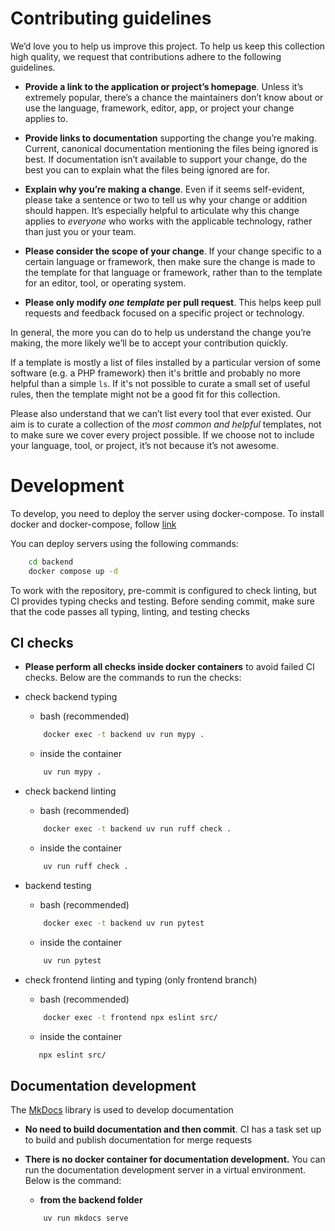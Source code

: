 # Contributing guidelines

We’d love you to help us improve this project. To help us keep this collection
high quality, we request that contributions adhere to the following guidelines.

- **Provide a link to the application or project’s homepage**. Unless it’s
  extremely popular, there’s a chance the maintainers don’t know about or use
  the language, framework, editor, app, or project your change applies to.

- **Provide links to documentation** supporting the change you’re making.
  Current, canonical documentation mentioning the files being ignored is best.
  If documentation isn’t available to support your change, do the best you can
  to explain what the files being ignored are for.

- **Explain why you’re making a change**. Even if it seems self-evident, please
  take a sentence or two to tell us why your change or addition should happen.
  It’s especially helpful to articulate why this change applies to *everyone*
  who works with the applicable technology, rather than just you or your team.

- **Please consider the scope of your change**. If your change specific to a
  certain language or framework, then make sure the change is made to the
  template for that language or framework, rather than to the template for an
  editor, tool, or operating system.

- **Please only modify *one template* per pull request**. This helps keep pull
  requests and feedback focused on a specific project or technology.

In general, the more you can do to help us understand the change you’re making,
the more likely we’ll be to accept your contribution quickly.

If a template is mostly a list of files installed by a particular version of
some software (e.g. a PHP framework) then it's brittle and probably no more
helpful than a simple `ls`. If it's not possible to curate a small set of
useful rules, then the template might not be a good fit for this collection.

Please also understand that we can’t list every tool that ever existed.
Our aim is to curate a collection of the *most common and helpful* templates,
not to make sure we cover every project possible. If we choose not to
include your language, tool, or project, it’s not because it’s not awesome.

# Development

To develop, you need to deploy the server using docker-compose.
To install docker and docker-compose, follow [link](https://docs.docker.com/get-started/get-docker/)

You can deploy servers using the following commands:

```bash
    cd backend
    docker compose up -d
```

To work with the repository, pre-commit is configured to check linting, but CI provides typing checks and testing. Before sending commit, make sure that the code passes all typing, linting, and testing checks

## CI checks

- **Please perform all checks inside docker containers** to avoid failed CI checks. Below are the commands to run the checks:


- check backend typing

   - bash (recommended) 
    ```bash
        docker exec -t backend uv run mypy .
    ```

    - inside the container
    ```bash
        uv run mypy .
    ```

- check backend linting

    - bash (recommended) 
    ```bash
        docker exec -t backend uv run ruff check .
    ```

    - inside the container
    ```bash
        uv run ruff check .
    ```

- backend testing

    - bash (recommended) 
    ```bash
        docker exec -t backend uv run pytest
    ```

    - inside the container
    ```bash
        uv run pytest
    ```

- check frontend linting and typing (only frontend branch)

    - bash (recommended) 
    ```bash
        docker exec -t frontend npx eslint src/
    ```

    - inside the container
    ```bash
       npx eslint src/
    ```

## Documentation development

The [MkDocs](https://www.mkdocs.org/user-guide/configuration/) library is used to develop documentation 

- **No need to build documentation and then commit**. CI has a task set up to build and publish documentation for merge requests

- **There is no docker container for documentation development.** You can run the documentation development server in a virtual environment. Below is the command:

    - **from the backend folder**
    ```bash
        uv run mkdocs serve
    ```
